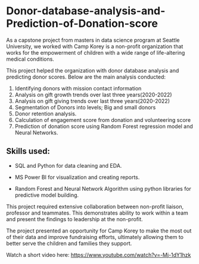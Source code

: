 # Donor-database-analysis-and-Prediction-of-Donation-score

As a capstone project from masters in data science program at Seattle University, we worked with Camp Korey is a non-profit organization that works for the empowerment of children with a wide range of life-altering medical conditions. 

This project helped the organization with donor database analysis and predicting donor scores. Below are the main analysis conducted:

1. Identifying donors with mission contact information
2. Analysis on gift growth trends over last three years(2020-2022)
3. Analysis on gift giving trends over last three years(2020-2022)
4. Segmentation of Donors into levels; Big and small donors
5. Donor retention analysis.
6. Calculation of engagement score from donation and volunteering score
7. Prediction of donation score using Random Forest regression model and Neural Networks.

## Skills used:

* SQL and Python for data cleaning and EDA.

* MS Power BI for visualization and creating reports.

* Random Forest and Neural Network Algorithm using python libraries for predictive model building.

This project required extensive collaboration between non-profit liaison, professor and teammates. This demonstrates ability to work within a team and present the findings to leadership at the non-profit.

The project presented an opportunity for Camp Korey to make the most out of their data and improve fundraising efforts, ultimately allowing them to better serve the children and families they support.

Watch a short video here: https://www.youtube.com/watch?v=-Mj-1dY1hzk 
